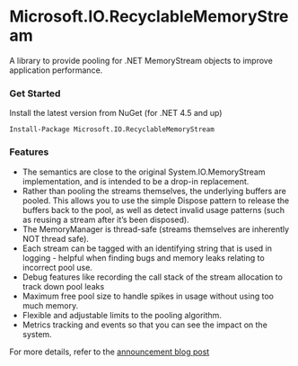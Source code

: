 # Microsoft.IO.RecyclableMemoryStream
A library to provide pooling for .NET MemoryStream objects to improve application performance. 

### Get Started

Install the latest version from NuGet (for .NET 4.5 and up)

```
Install-Package Microsoft.IO.RecyclableMemoryStream
```

### Features

- The semantics are close to the original System.IO.MemoryStream implementation, and is intended to be a drop-in replacement.
- Rather than pooling the streams themselves, the underlying buffers are pooled. This allows you to use the simple Dispose pattern to release the buffers back to the pool, as well as detect invalid usage patterns (such as reusing a stream after it’s been disposed).
- The MemoryManager is thread-safe (streams themselves are inherently NOT thread safe).
- Each stream can be tagged with an identifying string that is used in logging - helpful when finding bugs and memory leaks relating to incorrect pool use.
- Debug features like recording the call stack of the stream allocation to track down pool leaks
- Maximum free pool size to handle spikes in usage without using too much memory.
- Flexible and adjustable limits to the pooling algorithm.
- Metrics tracking and events so that you can see the impact on the system.

For more details, refer to the [announcement blog post](http://www.philosophicalgeek.com/2015/02/06/announcing-microsoft-io-recycablememorystream/)
